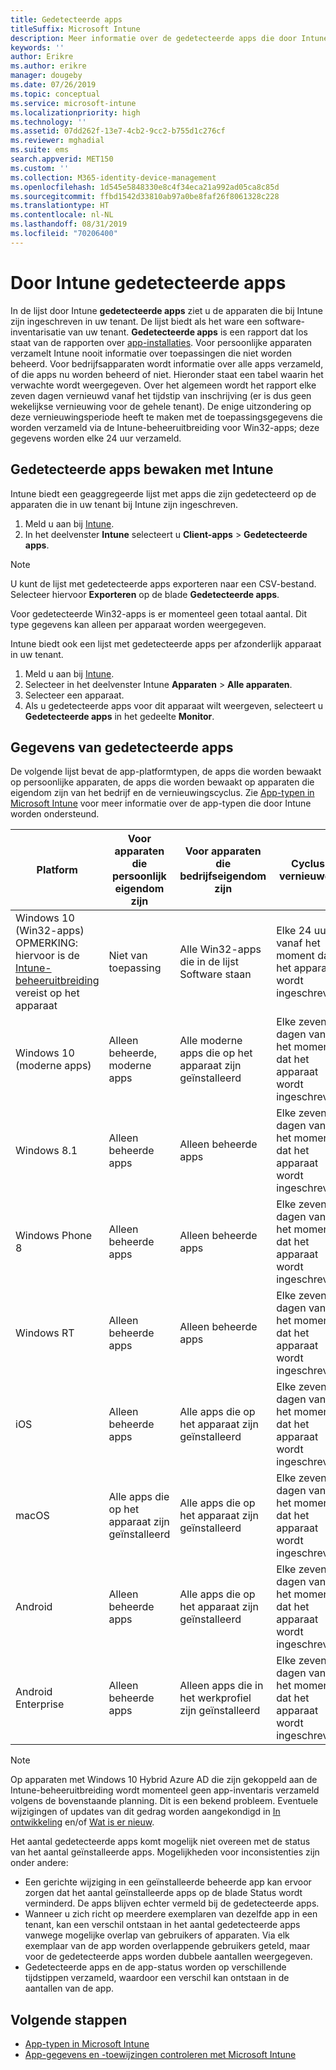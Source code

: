 ```yaml
---
title: Gedetecteerde apps
titleSuffix: Microsoft Intune
description: Meer informatie over de gedetecteerde apps die door Intune op een apparaat zijn gevonden.
keywords: ''
author: Erikre
ms.author: erikre
manager: dougeby
ms.date: 07/26/2019
ms.topic: conceptual
ms.service: microsoft-intune
ms.localizationpriority: high
ms.technology: ''
ms.assetid: 07dd262f-13e7-4cb2-9cc2-b755d1c276cf
ms.reviewer: mghadial
ms.suite: ems
search.appverid: MET150
ms.custom: ''
ms.collection: M365-identity-device-management
ms.openlocfilehash: 1d545e5848330e8c4f34eca21a992ad05ca8c85d
ms.sourcegitcommit: ffbd1542d33810ab97a0be8faf26f8061328c228
ms.translationtype: HT
ms.contentlocale: nl-NL
ms.lasthandoff: 08/31/2019
ms.locfileid: "70206400"
---
```

# <a name="intune-discovered-apps"></a>Door Intune gedetecteerde apps

In de lijst door Intune **gedetecteerde apps** ziet u de apparaten die bij Intune zijn ingeschreven in uw tenant. De lijst biedt als het ware een software-inventarisatie van uw tenant. **Gedetecteerde apps** is een rapport dat los staat van de rapporten over [app-installaties](apps-monitor.md). Voor persoonlijke apparaten verzamelt Intune nooit informatie over toepassingen die niet worden beheerd. Voor bedrijfsapparaten wordt informatie over alle apps verzameld, of die apps nu worden beheerd of niet. Hieronder staat een tabel waarin het verwachte wordt weergegeven. Over het algemeen wordt het rapport elke zeven dagen vernieuwd vanaf het tijdstip van inschrijving (er is dus geen wekelijkse vernieuwing voor de gehele tenant). De enige uitzondering op deze vernieuwingsperiode heeft te maken met de toepassingsgegevens die worden verzameld via de Intune-beheeruitbreiding voor Win32-apps; deze gegevens worden elke 24 uur verzameld.

## <a name="monitor-discovered-apps-with-intune"></a>Gedetecteerde apps bewaken met Intune

Intune biedt een geaggregeerde lijst met apps die zijn gedetecteerd op de apparaten die in uw tenant bij Intune zijn ingeschreven.

1. Meld u aan bij [Intune](https://go.microsoft.com/fwlink/?linkid=2090973).
2. In het deelvenster **Intune** selecteert u **Client-apps** > **Gedetecteerde apps**.

>[!NOTE]
>U kunt de lijst met gedetecteerde apps exporteren naar een CSV-bestand. Selecteer hiervoor **Exporteren** op de blade **Gedetecteerde apps**.
>
>Voor gedetecteerde Win32-apps is er momenteel geen totaal aantal. Dit type gegevens kan alleen per apparaat worden weergegeven.

Intune biedt ook een lijst met gedetecteerde apps per afzonderlijk apparaat in uw tenant. 

1. Meld u aan bij [Intune](https://go.microsoft.com/fwlink/?linkid=2090973).
2. Selecteer in het deelvenster Intune **Apparaten** > **Alle apparaten**.
3. Selecteer een apparaat.
4. Als u gedetecteerde apps voor dit apparaat wilt weergeven, selecteert u **Gedetecteerde apps** in het gedeelte **Monitor**. 

## <a name="details-of-discovered-apps"></a>Gegevens van gedetecteerde apps

De volgende lijst bevat de app-platformtypen, de apps die worden bewaakt op persoonlijke apparaten, de apps die worden bewaakt op apparaten die eigendom zijn van het bedrijf en de vernieuwingscyclus. Zie [App-typen in Microsoft Intune](apps-add.md#app-types-in-microsoft-intune) voor meer informatie over de app-typen die door Intune worden ondersteund.

| Platform | Voor apparaten die persoonlijk eigendom zijn | Voor apparaten die bedrijfseigendom zijn | Cyclus vernieuwen |
|------------------------------------------------------------------------|----------------------------------|--------------------------------------------------|---------------------------------------|
| Windows 10 (Win32-apps) OPMERKING: hiervoor is de [Intune-beheeruitbreiding](intune-management-extension.md) vereist op het apparaat | Niet van toepassing | Alle Win32-apps die in de lijst Software staan | Elke 24 uur vanaf het moment dat het apparaat wordt ingeschreven |
| Windows 10 (moderne apps) | Alleen beheerde, moderne apps | Alle moderne apps die op het apparaat zijn geïnstalleerd | Elke zeven dagen vanaf het moment dat het apparaat wordt ingeschreven |
| Windows 8.1 | Alleen beheerde apps | Alleen beheerde apps | Elke zeven dagen vanaf het moment dat het apparaat wordt ingeschreven |
| Windows Phone 8 | Alleen beheerde apps | Alleen beheerde apps | Elke zeven dagen vanaf het moment dat het apparaat wordt ingeschreven |
| Windows RT | Alleen beheerde apps | Alleen beheerde apps | Elke zeven dagen vanaf het moment dat het apparaat wordt ingeschreven |
| iOS | Alleen beheerde apps | Alle apps die op het apparaat zijn geïnstalleerd | Elke zeven dagen vanaf het moment dat het apparaat wordt ingeschreven |
| macOS | Alle apps die op het apparaat zijn geïnstalleerd | Alle apps die op het apparaat zijn geïnstalleerd | Elke zeven dagen vanaf het moment dat het apparaat wordt ingeschreven |
| Android | Alleen beheerde apps | Alle apps die op het apparaat zijn geïnstalleerd | Elke zeven dagen vanaf het moment dat het apparaat wordt ingeschreven |
| Android Enterprise | Alleen beheerde apps | Alleen apps die in het werkprofiel zijn geïnstalleerd | Elke zeven dagen vanaf het moment dat het apparaat wordt ingeschreven |

> [!NOTE]
>Op apparaten met Windows 10 Hybrid Azure AD die zijn gekoppeld aan de Intune-beheeruitbreiding wordt momenteel geen app-inventaris verzameld volgens de bovenstaande planning. Dit is een bekend probleem. Eventuele wijzigingen of updates van dit gedrag worden aangekondigd in [In ontwikkeling](in-development.md) en/of [Wat is er nieuw](whats-new.md).

Het aantal gedetecteerde apps komt mogelijk niet overeen met de status van het aantal geïnstalleerde apps. Mogelijkheden voor inconsistenties zijn onder andere:
- Een gerichte wijziging in een geïnstalleerde beheerde app kan ervoor zorgen dat het aantal geïnstalleerde apps op de blade Status wordt verminderd. De apps blijven echter vermeld bij de gedetecteerde apps.
- Wanneer u zich richt op meerdere exemplaren van dezelfde app in een tenant, kan een verschil ontstaan in het aantal gedetecteerde apps vanwege mogelijke overlap van gebruikers of apparaten. Via elk exemplaar van de app worden overlappende gebruikers geteld, maar voor de gedetecteerde apps worden dubbele aantallen weergegeven.
- Gedetecteerde apps en de app-status worden op verschillende tijdstippen verzameld, waardoor een verschil kan ontstaan in de aantallen van de app.

## <a name="next-steps"></a>Volgende stappen

- [App-typen in Microsoft Intune](apps-add.md#app-types-in-microsoft-intune)
- [App-gegevens en -toewijzingen controleren met Microsoft Intune](apps-monitor.md)
